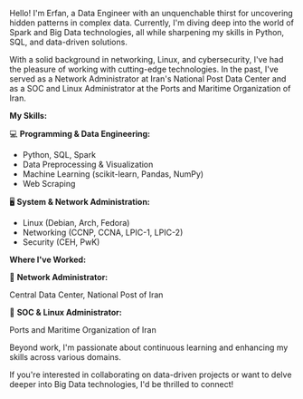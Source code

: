 Hello! I'm Erfan, a Data Engineer with an unquenchable thirst for uncovering hidden patterns in complex data. Currently, I'm diving deep into the world of Spark and Big Data technologies, all while sharpening my skills in Python, SQL, and data-driven solutions.

With a solid background in networking, Linux, and cybersecurity, I've had the pleasure of working with cutting-edge technologies. In the past, I've served as a Network Administrator at Iran's National Post Data Center and as a SOC and Linux Administrator at the Ports and Maritime Organization of Iran.

**My Skills:**

💻 **Programming & Data Engineering:**

- Python, SQL, Spark
- Data Preprocessing & Visualization
- Machine Learning (scikit-learn, Pandas, NumPy)
- Web Scraping

🖥️ **System & Network Administration:**

- Linux (Debian, Arch, Fedora)
- Networking (CCNP, CCNA, LPIC-1, LPIC-2)
- Security (CEH, PwK)

**Where I've Worked:**

💼 **Network Administrator:**

Central Data Center, National Post of Iran

💼 **SOC & Linux Administrator:**

Ports and Maritime Organization of Iran

Beyond work, I'm passionate about continuous learning and enhancing my skills across various domains.

If you're interested in collaborating on data-driven projects or want to delve deeper into Big Data technologies, I'd be thrilled to connect! 
